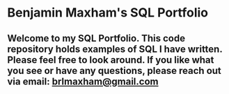 # Benjamin Maxham's SQL Portfolio

## Welcome to my SQL Portfolio. This code repository holds examples of SQL I have written. Please feel free to look around. If you like what you see or have any questions, please reach out via email: brlmaxham@gmail.com
